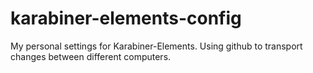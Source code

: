 # karabiner-elements-config
My personal settings for Karabiner-Elements. Using github to transport changes between different computers.
